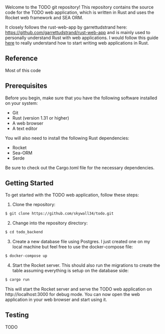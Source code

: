 Welcome to the TODO git repository! This repository contains the source code for the TODO web application, which is written in Rust and uses the Rocket web framework and SEA ORM. 

It closely follows the rust-web-app by garrettudstrand here: https://github.com/garrettudstrand/rust-web-app and is mainly used to personally understand Rust with web applications. I would follow this guide [here](https://medium.com/better-programming/how-to-write-a-web-app-in-rust-part-1-3047156660a7) to really understand how to start writing web applications in Rust. 

## Reference

Most of this code 

## Prerequisites
Before you begin, make sure that you have the following software installed on your system:

- Git
- Rust (version 1.31 or higher)
- A web browser
- A text editor

You will also need to install the following Rust dependencies:

- Rocket
- Sea-ORM
- Serde

Be sure to check out the Cargo.toml file for the necessary dependencies.

## Getting Started

To get started with the TODO web application, follow these steps:

1. Clone the repository:

```bash
$ git clone https://github.com/skywall34/todo.git
```

2. Change into the repository directory:

```bash
$ cd todo_backend
```

3. Create a new database file using Postgres. I just created one on my local machine but feel free to use the docker-compose file:

```bash
$ docker-compose up
```

4. Start the Rocket server. This should also run the migrations to create the table assuming everything is setup on the database side:

```bash
$ cargo run
```

This will start the Rocket server and serve the TODO web application on http://localhost:3000 for debug mode. You can now open the web application in your web browser and start using it.

## Testing

TODO
